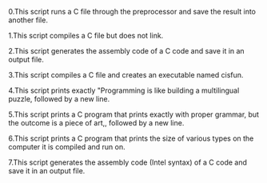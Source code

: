 0.This script runs a C file through the preprocessor and save the result into another file.

1.This script compiles a C file but does not link.

2.This script generates the assembly code of a C code and save it in an output file.

3.This script compiles a C file and creates an executable named cisfun.

4.This script prints exactly "Programming is like building a multilingual puzzle, followed by a new line.

5.This script prints a C program that prints exactly with proper grammar, but the outcome is a piece of art,, followed by a new line.

6.This script prints a C program that prints the size of various types on the computer it is compiled and run on.

7.This script generates the assembly code (Intel syntax) of a C code and save it in an output file.
